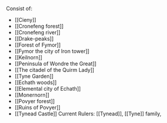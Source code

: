 Consist of: 
- [[Cieny]]
- [[Cronefeng forest]]
- [[Cronefeng river]]
- [[Drake-peaks]]
- [[Forest of Fymor]]
- [[Fymor the city of Iron tower]]
- [[Keilnorn]]
- [[Peninsula of Wondre the Great]]
- [[The citadel of the Quirm Lady]]
- [[Tyne Garden]]
- [[Echath woods]]
- [[Elemental city of Echath]]
- [[Monernorn]]
- [[Povyer forest]]
- [[Ruins of Povyer]]
- [[Tynead Castle]]
Current Rulers: [[Tynead]], [[Tyne]] family, 